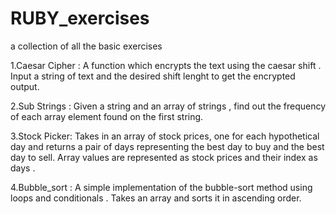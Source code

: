 # RUBY_exercises
a collection of all the basic exercises 

1.Caesar Cipher :
A function which encrypts the text using the caesar shift . Input a string of text and the desired shift lenght to get the encrypted output.

2.Sub Strings :
Given a string and an array of strings , find out the frequency of each array element found on the first string.

3.Stock Picker:
Takes in an array of stock prices, one for each hypothetical day and returns a pair of days representing the best day to buy and the best day to sell. Array values are represented as stock prices and their index as days .

4.Bubble_sort :
A simple implementation of the bubble-sort method using loops and conditionals . Takes an array and sorts it in ascending order.
